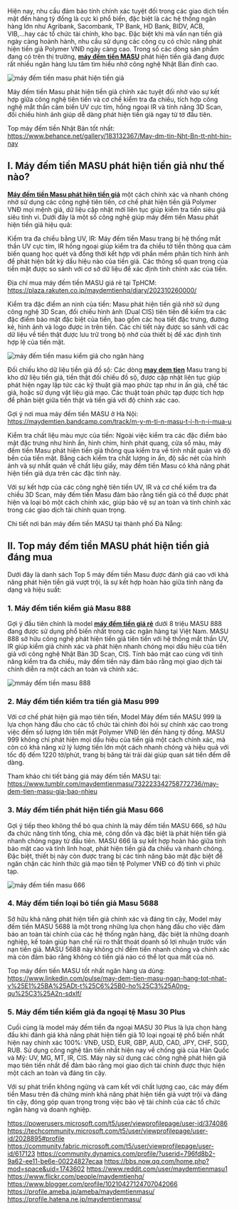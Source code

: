 Hiện nay, nhu cầu đảm bảo tính chính xác tuyệt đối trong các giao dịch tiền mặt đến hàng tỷ đồng là cực kì phổ biến, đặc biệt là các hệ thống ngân hàng lớn như Agribank, Sacombank, TP Bank, HD Bank, BIDV, ACB, VIB,...hay các tổ chức tài chính, kho bạc. Đặc biệt khi mà vấn nạn tiền giả ngày càng hoành hành, nhu cầu sử dụng các công cụ có chức năng phát hiện tiền giả Polymer VNĐ ngày càng cao. Trong số các dòng sản phẩm đang có trên thị trường, [**máy đếm tiền MASU**](https://github.com/maydemtien1/may-dem-tien-masu) phát hiện tiền giả đang được rất nhiều ngân hàng lưu tâm tìm hiểu nhờ công nghệ Nhật Bản đỉnh cao.

![máy đếm tiền masu phát hiện tiền giả](https://github.com/maydemtien1/may-dem-tien-masu-phat-hien-tien-gia/assets/146692188/a1c5cd22-c95d-4b97-865d-cde34a8e4151)

Máy đếm tiền Masu phát hiện tiền giả chính xác tuyệt đối nhờ vào sự kết hợp giữa công nghệ tiên tiến và cơ chế kiểm tra đa chiều, tích hợp công nghệ mắt thần cảm biến UV cực tím, hồng ngoại IR và tính năng 3D Scan, đối chiếu hình ảnh giúp dễ dàng phát hiện tiền giả ngay từ tờ đầu tiên.

Top máy đếm tiền Nhật Bản tốt nhất: https://www.behance.net/gallery/183132367/May-dm-tin-Nht-Bn-tt-nht-hin-nay

## I. Máy đếm tiền MASU phát hiện tiền giả như thế nào?

[**Máy đếm tiền Masu phát hiện tiền giả**](https://github.com/maydemtien1/may-dem-tien-masu-phat-hien-tien-gia) một cách chính xác và nhanh chóng nhờ sử dụng các công nghệ tiên tiến, cơ chế phát hiện tiền giả Polymer VNĐ mọi mệnh giá, dữ liệu cập nhật mới liên tục giúp kiểm tra tiền siêu giả siêu tinh vi. Dưới đây là một số công nghệ giúp máy đếm tiền Masu phát hiện tiền giả hiệu quả:

Kiểm tra đa chiều bằng UV, IR: Máy đếm tiền Masu trang bị hệ thống mắt thần UV cực tím, IR hồng ngoại giúp kiểm tra đa chiều tờ tiền thông qua cảm biến quang học quét và đồng thời kết hợp với phần mềm phân tích hình ảnh để phát hiện bất kỳ dấu hiệu nào của tiền giả. Các thông số quan trọng của tiền mặt được so sánh với cơ sở dữ liệu để xác định tính chính xác của tiền.

Địa chỉ mua máy đếm tiền MASU giá rẻ tại TpHCM: https://plaza.rakuten.co.jp/maydemtienhq/diary/202310260000/

Kiểm tra đặc điểm an ninh của tiền: Masu phát hiện tiền giả nhờ sử dụng công nghệ 3D Scan, đối chiếu hình ảnh (Dual CIS) tiên tiến để kiểm tra các đặc điểm bảo mật đặc biệt của tiền, bao gồm các họa tiết đặc trưng, đường kẻ, hình ảnh và logo được in trên tiền. Các chi tiết này được so sánh với các dữ liệu về tiền thật được lưu trữ trong bộ nhớ của thiết bị để xác định tính hợp lệ của tiền mặt.

![máy đếm tiền masu kiểm giả cho ngân hàng](https://github.com/maydemtien1/may-dem-tien-masu-phat-hien-tien-gia/assets/146692188/2a1a4d8d-68ce-479a-9120-1179576fd647)

Đối chiếu kho dữ liệu tiền giả đồ sộ: Các dòng [**may dem tien**](https://masu.com.vn) Masu trang bị kho dữ liệu tiền giả, tiền thật đối chiếu đồ sộ, được cập nhật liên tục giúp phát hiện ngay lập tức các kỹ thuật giả mạo phức tạp như in ấn giả, chế tác giả, hoặc sử dụng vật liệu giả mạo. Các thuật toán phức tạp được tích hợp để phân biệt giữa tiền thật và tiền giả với độ chính xác cao.

Gợi ý nơi mua máy đếm tiền MASU ở Hà Nội: https://maydemtien.bandcamp.com/track/m-y-m-ti-n-masu-t-i-h-n-i-mua-u

Kiểm tra chất liệu màu mực của tiền: Ngoài việc kiểm tra các đặc điểm bảo mật đặc trưng như hình ẩn, hình chìm, hình phát quang, cửa sổ màu, máy đếm tiền Masu phát hiện tiền giả thông qua kiểm tra về tính nhất quán và độ bền của tiền mặt. Bằng cách kiểm tra chất lượng in ấn, độ sắc nét của hình ảnh và sự nhất quán về chất liệu giấy, máy đếm tiền Masu có khả năng phát hiện tiền giả dựa trên các đặc tính này.

Với sự kết hợp của các công nghệ tiên tiến UV, IR và cơ chế kiểm tra đa chiều 3D Scan, máy đếm tiền Masu đảm bảo rằng tiền giả có thể được phát hiện và loại bỏ một cách chính xác, giúp bảo vệ sự an toàn và tính chính xác trong các giao dịch tài chính quan trọng.

Chi tiết nơi bán máy đếm tiền MASU tại thành phố Đà Nẵng:

## II. Top máy đếm tiền MASU phát hiện tiền giả đáng mua

Dưới đây là danh sách Top 5 máy đếm tiền Masu được đánh giá cao với khả năng phát hiện tiền giả vượt trội, là sự kết hợp hoàn hảo giữa tính năng đa dạng và hiệu suất:

### 1. Máy đếm tiền kiểm giả Masu 888

Gợi ý đầu tiên chính là model [**máy đếm tiền giá rẻ**](https://masu.com.vn/tin-tuc/bang-gia-may-dem-tien-moi-nhat-815.html) dưới 8 triệu MASU 888 đang được sử dụng phổ biến nhất trong các ngân hàng tại Việt Nam. MASU 888 sở hữu công nghệ phát hiện tiền giả tiên tiến với hệ thống mắt thần UV, IR giúp kiểm giả chính xác và phát hiện nhanh chóng mọi dấu hiệu của tiền giả với công nghệ Nhật Bản 3D Scan, CIS. Tính bảo mật cao cùng với tính năng kiểm tra đa chiều, máy đếm tiền này đảm bảo rằng mọi giao dịch tài chính diễn ra một cách an toàn và chính xác.

![mmáy đếm tiền masu 888](https://github.com/maydemtien1/may-dem-tien-masu-phat-hien-tien-gia/assets/146692188/dc3c2c81-5e17-418d-9947-3f0da0e9b676)

### 2. Máy đếm tiền kiểm tra tiền giả Masu 999

Với cơ chế phát hiện giả mạo tiên tiến, Model Máy đếm tiền MASU 999 là lựa chọn hàng đầu cho các tổ chức tài chính đòi hỏi sự chính xác cao trong việc đếm số lượng lớn tiền mặt Polymer VNĐ lên đến hàng tỷ đồng. MASU 999 không chỉ phát hiện mọi dấu hiệu của tiền giả một cách chính xác, mà còn có khả năng xử lý lượng tiền lớn một cách nhanh chóng và hiệu quả với tốc độ đếm 1220 tờ/phút, trang bị băng tải trải dài giúp quan sát tiền đếm dễ dàng.

Tham khảo chi tiết bảng giá máy đếm tiền MASU tại: https://www.tumblr.com/maydemtienmasu/732223342758772736/may-dem-tien-masu-gia-bao-nhieu


### 3. Máy đếm tiền phát hiện tiền giả Masu 666

Gợi ý tiếp theo không thể bỏ qua chính là máy đếm tiền MASU 666, sở hữu đa chức năng tính tổng, chia mẻ, công dồn và đặc biệt là phát hiện tiền giả nhanh chóng ngay từ đầu tiên. MASU 666 là sự kết hợp hoàn hảo giữa tính bảo mật cao và tính linh hoạt, phát hiện tiền giả đa chiều và nhanh chóng. Đặc biệt, thiết bị này còn được trang bị các tính năng bảo mật đặc biệt để ngăn chặn các hình thức giả mạo tiền tệ Polymer VNĐ có độ tinh vi phức tạp.

![máy đếm tiền masu 666](https://github.com/maydemtien1/may-dem-tien-masu-phat-hien-tien-gia/assets/146692188/e298b568-2979-48fb-a6f4-23e4e6d65ad0)

### 4. Máy đếm tiền loại bỏ tiền giả Masu 5688

Sở hữu khả năng phát hiện tiền giả chính xác và đáng tin cậy, Model máy đếm tiền MASU 5688 là một trong những lựa chọn hàng đầu cho việc đảm bảo an toàn tài chính của các hệ thống ngân hàng, đặc biệt là những doanh nghiệp, kế toán giúp hạn chế rủi ro thất thoát doanh số lợi nhuận trước vấn nạn tiền giả. MASU 5688 này không chỉ đếm tiền nhanh chóng và chính xác mà còn đảm bảo rằng không có tiền giả nào có thể lọt qua mắt của nó.

Top máy đếm tiền MASU tốt nhất ngân hàng ưa dùng: https://www.linkedin.com/pulse/may-dem-tien-masu-ngan-hang-tot-nhat-v%25E1%25BA%25ADt-t%25C6%25B0-ho%25C3%25A0ng-qu%25C3%25A2n-sdxlf/

### 5. Máy đếm tiền kiểm giả đa ngoại tệ Masu 30 Plus

Cuối cùng là model máy đếm tiền đa ngoại MASU 30 Plus là lựa chọn hàng đầu khi đánh giá khả năng phát hiện tiền giả 10 loại ngoại tệ phổ biến nhất hiện nay chính xác 100%: VNĐ, USD, EUR, GBP, AUD, CAD, JPY, CHF, SGD, RUB. Sử dụng công nghệ tân tiến nhất hiện nay về chống giả của Hàn Quốc và Mỹ:  UV, MG, MT, IR, CIS. Máy này sử dụng các công nghệ phát hiện giả mạo tiên tiến nhất để đảm bảo rằng mọi giao dịch tài chính được thực hiện một cách an toàn và đáng tin cậy.

Với sự phát triển không ngừng và cam kết với chất lượng cao, các máy đếm tiền Masu trên đã chứng minh khả năng phát hiện tiền giả vượt trội và đáng tin cậy, đóng góp quan trọng trong việc bảo vệ tài chính của các tổ chức ngân hàng và doanh nghiệp.

https://powerusers.microsoft.com/t5/user/viewprofilepage/user-id/374086
https://techcommunity.microsoft.com/t5/user/viewprofilepage/user-id/2028895#profile
https://community.fabric.microsoft.com/t5/user/viewprofilepage/user-id/617123
https://community.dynamics.com/profile/?userid=796fd8b2-9a62-ee11-be6e-00224827ecaa
https://bbs.now.qq.com/home.php?mod=space&uid=1743602
https://www.reddit.com/user/maydemtienmasu1
https://www.flickr.com/people/maydemtienhq/
https://www.blogger.com/profile/10210427124707042066
https://profile.ameba.jp/ameba/maydemtienmasu/
https://profile.hatena.ne.jp/maydemtienmasu/
